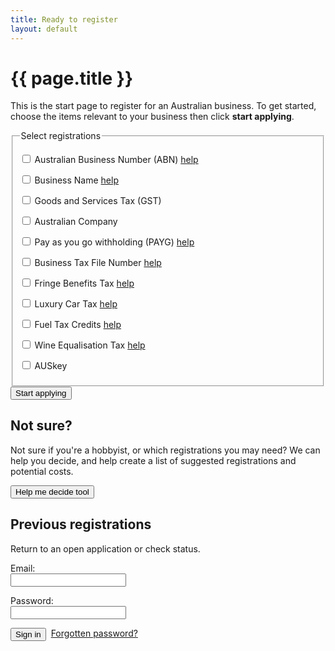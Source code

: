 ```yaml
---
title: Ready to register
layout: default
---
```


<h1 id="heading" tabindex="-1">{{ page.title }}</h1>
<div class="grid-row">
	<div class="col9 select-registrations">
		<p class="intro">This is the start page to register for an Australian business. To get started, choose the items relevant to your business then click <strong>start applying</strong>.</p>
		<fieldset id="select-registrations" class="custom-controls">
			<legend class="larger">Select registrations</legend>
			<div class="grid-row clearfix">
				<div class="col7">
					<p>
						<input id="abn" type="checkbox" value="abn">
						<label for="abn">Australian Business Number (ABN) <a class="cd-btn help" href="#"><span>help</span></a></label>
					</p>
					<p>
						<input id="bn" type="checkbox" value="bn">
						<label for="bn">Business Name <a class="cd-btn inline help" href="#"><span>help</span></a></label>
					</p>
					<p>
						<input id="gst" type="checkbox" value="gst">
						<label for="gst">Goods and Services Tax (GST)</label>
					</p>
					<p>
						<input id="co" type="checkbox" value="co">
						<label for="co">Australian Company</label>
					</p>
					<p>
						<input id="payg" type="checkbox" value="payg">
						<label for="payg">Pay as you go withholding (PAYG) <a class="cd-btn help" href="#"><span>help</span></a></label>
					</p>
					<p>
						<input id="tfn" type="checkbox" value="tfn">
						<label for="tfn">Business Tax File Number <a class="cd-btn help" href="#"><span>help</span></a></label>
					</p>
				</div><!-- col -->
				<div class="col5 last">
					<p>
						<input id="fbt" type="checkbox" value="fbt">
						<label for="fbt">Fringe Benefits Tax <a class="cd-btn help" href="#"><span>help</span></a></label>
					</p>
					<p>
						<input id="lct" type="checkbox" value="lct">
						<label for="lct">Luxury Car Tax <a class="cd-btn help" href="#"><span>help</span></a></label>
					</p>
					<p>
						<input id="ftc" type="checkbox" value="ftc">
						<label for="ftc">Fuel Tax Credits <a class="cd-btn help" href="#"><span>help</span></a></label>
					</p>
					<p>
						<input id="wet" type="checkbox" value="wet">
						<label for="wet">Wine Equalisation Tax <a class="cd-btn help" href="#"><span>help</span></a></label>
					</p>
					<p>
						<input id="auskey" type="checkbox" value="auskey">
						<label for="auskey">AUSkey</label>
					</p>
				</div><!-- col -->
			</div><!-- grid-row -->
		</fieldset>
		<div class="controls-content">
			<button type="button" id="next" class="btn btn-default">Start applying</button>
		</div><!-- controls-content -->
	</div><!-- col -->
	<div class="col3 last">
		<div class="big-help-box">
			<h2>Not sure?</h2>
			<p>Not sure if you're a hobbyist, or which registrations you may need? We can help you decide, and help create a list of suggested registrations and potential costs.</p>
			<p><button type="button" class="btn btn-default" onclick="location.href = 'help-me-decide/eligibility.html'">Help me decide tool</button></p>
		</div><!-- big-help-box -->
		<div class="sign-in-box">
			<h2>Previous registrations</h2>
			<p>Return to an open application or check status.</p>
			<p>
				<label for="un">Email:</label><br />
				<input type="text" id="un" />
			</p>
			<p>
				<label for="pw">Password:</label><br />
				<input type="text" id="pw" />
			</p>
			<p style="margin-bottom: 2em"><button type="button" class="btn btn-default" style="margin: 0; vertical-align: middle">Sign in</button>&nbsp; <a href="" class="smallest">Forgotten password?</a></p>
		</div><!-- sign-in-box -->
	</div><!-- col -->
</div><!-- grid-row -->

<script src="scripts/jquery-1.11.3.min.js"></script>
<script src="scripts/functions.js"></script>
<script src="scripts/jquery-accessibleMegaMenu.js"></script>

<script type="text/javascript">
	$(document).ready(function () {
	
		var qryStr = getUrlVars();
		if (qryStr.type !== undefined) {
			$(qryStr.type.split(',')).each(function(i, str) {
				$('#' + str).prop('checked', true);
			});
		}
	
		$("#next").click(function (e) {
			e.preventDefault();
			var queryString = "";

			if ($("#co").prop("checked") && $("#gst").prop("checked")) {
				queryString = "type=co,gst";
			} else if ($("#co").prop("checked")) {
				queryString = "type=co";
			} else if ($("#gst").prop("checked")) {
				queryString = "type=gst";
			}

			if ($("#abn").prop("checked")) {

				if (queryString.length == 0) {
					queryString = "type=abn";
				}
				else {
					queryString += ",abn";
				}
			}

			document.location = "entitlement.html?" + queryString;
		});
	});

	/* Drop down settings menu */
	$("nav").accessibleMegaMenu({
		/* prefix for generated unique id attributes, which are required to indicate aria-owns, aria-controls and aria-labelledby */
		uuidPrefix: "accessible-megamenu",
		/* css class used to define the megamenu styling */
		menuClass: "nav-menu",
		/* css class for a top-level navigation item in the megamenu */
		topNavItemClass: "nav-item",
		/* css class for a megamenu panel */
		panelClass: "sub-nav",
		/* css class for a group of items within a megamenu panel */
		panelGroupClass: "sub-nav-group",
		/* css class for the hover state */
		hoverClass: "hover",
		/* css class for the focus state */
		focusClass: "focus",
		/* css class for the open state */
		openClass: "open"
	});
</script>

